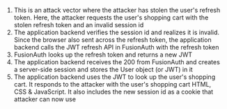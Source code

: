 1. This is an attack vector where the attacker has stolen the user's refresh token. Here, the attacker requests the user's shopping cart with the stolen refresh token and an invalid session id
1. The application backend verifies the session id and realizes it is invalid. Since the browser also sent across the refresh token, the application backend calls the JWT refresh API in FusionAuth with the refresh token
1. FusionAuth looks up the refresh token and returns a new JWT
1. The application backend receives the 200 from FusionAuth and creates a server-side session and stores the User object (or JWT) in it
1. The application backend uses the JWT to look up the user's shopping cart. It responds to the attacker with the user's shopping cart HTML, CSS & JavaScript. It also includes the new session id as a cookie that attacker can now use